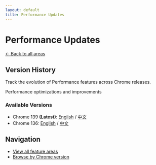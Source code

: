 ```yaml
---
layout: default
title: Performance Updates
---
```


# Performance Updates

[← Back to all areas](../index.html)

## Version History

Track the evolution of Performance features across Chrome releases.

Performance optimizations and improvements

### Available Versions

- Chrome 139 **(Latest)**: [English](./chrome-139-en.html) / [中文](./chrome-139-zh.html)
- Chrome 136: [English](./chrome-136-en.html) / [中文](./chrome-136-zh.html)

## Navigation

- [View all feature areas](../index.html)
- [Browse by Chrome version](../../versions/index.html)
